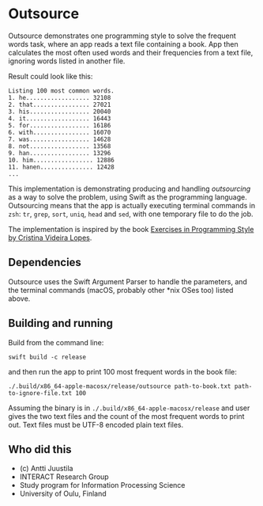 # Outsource

Outsource demonstrates one programming style to solve the frequent words task, where
an app reads a text file containing a book. App then calculates the most often used words and their 
frequencies from a text file, ignoring words listed in another file. 

Result could look like this:

```console
Listing 100 most common words.
1. he.................. 32108
2. that................ 27021
3. his................. 20040
4. it.................. 16443
5. for................. 16186
6. with................ 16070
7. was................. 14628
8. not................. 13568
9. han................. 13296
10. him................. 12886
11. hanen............... 12428
...
```

This implementation is demonstrating producing and handling *outsourcing* as a way to solve the problem, using Swift as the
programming language. Outsourcing means that the app is actually executing terminal commands in `zsh`: `tr`, `grep`, `sort`, `uniq`, `head` and `sed`, with one temporary file to do the job.

The implementation is inspired by the book [Exercises in Programming Style by Cristina Videira Lopes](https://www.routledge.com/Exercises-in-Programming-Style/Lopes/p/book/9780367350208).


## Dependencies

Outsource uses the Swift Argument Parser to handle the parameters, and the terminal commands (macOS, probably other *nix OSes too) listed above.


## Building and running

Build from the command line:

```console
swift build -c release
```

and then run the app to print 100 most frequent words in the book file:

```console
./.build/x86_64-apple-macosx/release/outsource path-to-book.txt path-to-ignore-file.txt 100 
```

Assuming the binary is in `./.build/x86_64-apple-macosx/release` and user gives the two text files
and the count of the most frequent words to print out. Text files must be UTF-8 encoded plain text files.


## Who did this

* (c) Antti Juustila
* INTERACT Research Group
* Study program for Information Processing Science
* University of Oulu, Finland
